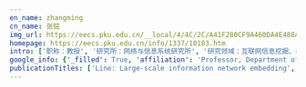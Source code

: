 ```yaml
---
en_name: zhangming
cn_name: 张铭
img_url: https://eecs.pku.edu.cn/__local/4/4C/2C/A41F280CF9A460DA4E488AC1F7B_F949CA61_2422.jpg?e=.jpg
homepage: https://eecs.pku.edu.cn/info/1337/10183.htm
intro: ['职称：教授', '研究所：网络与信息系统研究所', '研究领域：互联网信息挖掘、机器学习', '办公电话：86-10-6276 5825', '电子邮件：mzhang@net.pku.edu.cn', '个人主页：http://net.pku.edu.cn/dlib/mzhang/']
google_info: {'_filled': True, 'affiliation': 'Professor, Department of Computer Science, Peking University', 'citedby': 8022, 'citedby5y': 4902, 'cites_per_year': {2003: 26, 2004: 79, 2005: 107, 2006: 218, 2007: 247, 2008: 319, 2009: 291, 2010: 369, 2011: 329, 2012: 333, 2013: 352, 2014: 417, 2015: 475, 2016: 578, 2017: 788, 2018: 1167, 2019: 1587, 2020: 288}}
publicationTitles: ['Line: Large-scale information network embedding', 'Ontology 研究综述', 'Pfp: parallel fp-growth for query recommendation', 'Topic sentiment analysis in twitter: a graph-based hashtag sentiment classification approach', 'We know what@ you# tag: does the dual role affect hashtag adoption?', '语义网简明教程', 'Understanding the Limiting Factors of Topic Modeling via Posterior Contraction Analysis (ICML 2014 Best Paper)', 'Visualizing large-scale and high-dimensional data', '关于计算机人才需求的调研报告', 'A comparative study on feature weight in text categorization', 'A novel approach for multi-agent-based intelligent manufacturing system', 'An Ensemble of Retrieval-Based and Generation-Based Human-Computer Conversation Systems.', 'Unsupervised word and dependency path embeddings for aspect term extraction', 'Web service composition using markov decision processes', '计算机基础教学方式改革研究', 'Text classification with heterogeneous information network kernels', 'Overview of ontology', 'An Attention-based Collaboration Framework for Multi-View Network Representation Learning', 'An agent-oriented approach to resolve scheduling optimization in intelligent manufacturing', 'Implement web learning environment based on data mining', 'Suit: A supervised user-item based topic model for sentiment analysis', 'Graph-based recommendation on social networks', 'SVM+ BiHMM: 基于统计方法的元数据抽取混合模型', 'One theme in all views: modeling consensus topics in multiple contexts', 'Knowsim: A document similarity measure on structured heterogeneous information networks', '数据结构课程的知识体系和教学实践', '基于 OAI 的数字图书馆中元数据互操作框架', 'Incorporating world knowledge to document clustering via heterogeneous information networks', 'Context-aware natural language generation with recurrent neural networks', 'Question answering based on pervasive agent ontology and Semantic Web', 'QoS-driven web service composition with inter service conflicts', '论文元数据信息的自动抽取', 'Metadata extraction from bibliographies using bigram HMM', '微课——唱响中国 MOOC 的前奏', '数据结构与算法', 'A Probabilistic Approach to String Transformation', 'Participation maximization based on social influence in online discussion forums', 'Unexpected Relevance: An Empirical Study of Serendipity in Retweets', 'PCCS 部分聚类分类: 一种快速的 Web 文档聚类方法', 'A trigram hidden Markov model for metadata extraction from heterogeneous references', 'Relsim: relation similarity search in schema-rich heterogeneous information networks', 'Integrating temporal usage pattern into personalized tag prediction', '支持 OAI—PMH 的元数据互操作体系结构设计与实现', 'Stalematebreaker: A proactive content-introducing approach to automatic human-computer conversation', 'Large-scale social network analysis based on mapreduce', 'Semantic information integration and question answering based on pervasive agent ontology', '关于计算机专业 “双语教学” 的调查报告', 'A linear text classification algorithm based on category relevance factors', 'Document-Level Multi-Aspect Sentiment Classification as Machine Comprehension', 'A paper recommender for scientific literatures based on semantic concept similarity', 'Web service composition using integer programming-based models', 'Relative term-frequency based feature selection for text categorization', 'Undergraduate computer science education in China', '数据结构与算法课程教学实施方案', 'Combating fake news: A survey on identification and mitigation techniques', 'Semi-supervised Learning over Heterogeneous Information Networks by Ensemble of Meta-graph Guided Random Walks', '北京大学 “数据结构与算法” 教学设计', '数据结构与算法', 'Collaborative users’ brand preference mining across multiple domains from implicit feedbacks', 'Question answering system based on ontology and semantic web', 'Two odds-radio-based text classification algorithms', 'Constrained information-theoretic tripartite graph clustering to identify semantically similar relations', 'Multi-documents Automatic Abstracting based on text clustering and semantic analysis', 'Session-based social recommendation via dynamic graph attention networks', 'Educational Evaluation in the PKU SPOC Course" Data Structures and Algorithms"', 'Please spread: recommending tweets for retweeting with implicit feedback', 'Towards a Neural Conversation Model with Diversity Net Using Determinantal Point Processes', 'A Neural Architecture for Automated ICD Coding', '个性化微博推荐算法', 'Recommended or not recommended? review classification through opinion extraction', 'Recommendation for movies and stars using YAGO and IMDB', 'Recommending scientific literatures in a collaborative tagging environment', 'Structured knowledge tracing models for student assessment on Coursera', 'User browsing behavior-driven web crawling', 'Co-ranking multiple entities in a heterogeneous network: Integrating temporal factor and users’ bookmarks', '基于 XML 的本体表示和检索技术的研究', 'Distant Meta-Path Similarities for Text-Based Heterogeneous Information Networks', 'ACM/IEEE-CS information technology curriculum 2017: a status update', '从调查入手, 了解对计算机教育的新需求', 'Modification of feature selection methods using relative term frequency', 'Learning the Joint Representation of Heterogeneous Temporal Events for Clinical Endpoint Prediction', 'Womenâ€™ s Perceptions and Uses of Information and Communication Technologies in Nigeria and China: A Comparative Analysis', 'Recommendation algorithm based on graph-model considering user background information', 'World knowledge as indirect supervision for document clustering', 'Opportunities or risks to reduce labor in crowdsourcing translation? Characterizing cost versus quality via a pagerank-HITS hybrid model', 'A fast and accurate method for approximate string search', 'Step-by-step regression: A more efficient alternative for polynomial multiple linear regression in stream cube', 'Nnembs at semeval-2017 task 4: Neural twitter sentiment classification: a simple ensemble method with different embeddings', 'Spectral label refinement for noisy and missing text labels', 'Paraphrasing adaptation for web search ranking', 'Learning to rank audience for behavioral targeting in display ads', '北京大学计算机基础课程教学体系调查', 'AutoInt: Automatic Feature Interaction Learning via Self-Attentive Neural Networks', 'Joint emoji classification and embedding learning', 'MOOC student dropout: pattern and prevention', 'Chinese couplet generation with neural network structures', 'Game development for computer science education', 'Supervised topic model with consideration of user and item', '基于网络特征的用户图书借阅行为分析——以北京大学图书馆为例', '数字图书馆科技文献知识导航', '本体内代数系统之研究', 'Dialogue session segmentation by embedding-enhanced texttiling', '北京大学计算机系本科课程改革进展', 'Research on intelligent manufacturing system based on multi-agent', '北大信息学院计算机专业课程改革建议', '数据结果与算法分析', 'Users’ book-loan behaviors analysis and knowledge dependency mining', 'Multiagent-based scheduling optimization for Intelligent Manufacturing System', "Analyzing users book-loan behaviors in Peking university library from social network perspective", "Community discovery based on social actors' interests and social relationships", 'A novel approach for fault diagnosis of steam turbine based on neural network and genetic algorithm', '基于多种规则的课程元数据自动抽取', 'An overview of intrusion detection techniques based on machine learning [j]', 'Unsupervised meta-path selection for text similarity measure based on heterogeneous information networks', 'Curriculum guidelines for baccalaureate degree programs in information technology', 'MOOC 课程学生流失现象分析与预警', '综合社会行动者兴趣和网络拓扑的社区发现方法', 'A context-based framework and method for learning object description and search', 'CC2020: A Vision on Computing Curricula', 'Information technology curricula 2017: Curriculum guidelines for baccalaureate degree programs in information technology', 'Socialized Word Embeddings', 'Undergraduate IT education in China', 'Measuring strength of ties in social network', 'LINE: Large-scale Information Network Embedding In: Proceedings of the 24th International Conference on World Wide Web, 1067–1077', '基于贝叶斯知识跟踪模型的慕课学生评价', '搜索引擎广告用户行为预测与特征分析', '新一代数字图书馆应用支撑平台的研究与开发', 'Mining models of composite web services for performance analysis', 'SRFW: a simple, fast and effective text classification algorithm', 'An Intra-Algebra in Ontology', 'Learning Hierarchical Representations of Electronic Health Records for Clinical Outcome Prediction', 'Providing personalized learning guidance in MOOCs by multi-source data analysis', 'Diversifying neural conversation model with maximal marginal relevance', 'IT2017 Report: Putting It to Work', 'Multinational perspectives on information technology from academia and industry', '立足北大, 放眼未来——“数据结构与算法” MOOC 课程教学实践与思考', 'A clique-superposition model for social networks', 'Personalized search in digital libraries via spreading activation model', '数据结构与算法实验教程', 'Adaptive top-k algorithm in SLCA-based XML keyword search', '基于规则和本体的汽轮机故障分析', 'A Study on Computer Network Scanning Techniques [J]', 'Topic medical concept embedding: Multi-sense representation learning for medical concept', 'A data-driven analysis of student efforts and improvements on a SPOC experiment', 'Syntax Aware LSTM Model for Chinese Semantic Role Labeling', 'An Effective Framework for Automatically Generating and Ranking Topics in MOOC Videos', 'Feedback model for microblog retrieval', 'Should IT2008 be revised?', 'Effective metadata extraction from irregularly structured web content', 'Finding Hidden Semantics behind Reference Linkages: an Ontological Approach for Scientific Digital Libraries', 'WebGIS-RBDL–a rare book digital library supporting spatio-temporary retrieval', '基于 Berkeley DB 的文献检索设计与实现', 'Let other users help you find answers: a collaborative question-answering method with continuous markov chain model', 'Evolution of social networks: New patterns and a new generator', '“职业规划与领导力发展” 对话录 (二)', 'A semantic metadata catalog service for grid', 'Mining frequent ordered patterns', 'PKUSpace: A collaborative platform for scientific researching', '支持元数据和服务的可互操作数字图书馆框架', '构建基于 OAI 协议的可互操作数字图书馆元数据服务', 'Early Prediction of Sepsis From Clinical Datavia Heterogeneous Event Aggregation', 'Explainable Knowledge Graph-based Recommendation via Deep Reinforcement Learning', 'Computing Curricula 2020: Introduction and Community Engagement', 'Measuring domain influence in heterogeneous networks', '基于特征的用户评论自动摘要', 'A Data-Driven Service Platform for Building Digital Libraries', 'Personalization search for digital library via spreading activation model', 'On line course organization', 'Improving text categorization using the importance of words in different categories', 'An efficient text categorization algorithm based on category memberships', 'Finding hidden semantics behind reference linkages: an ontological approach for scientific digital libraries', '基于 Boost 和信任函数的多文本分类器组合模型', '基于期望与 K 次方差的信息检索质量评估模型的研究', 'GraphAF: a Flow-based Autoregressive Model for Molecular Graph Generation', 'Predictive Multi-level Patient Representations from Electronic Health Records', 'PoD: Positional Dependency-Based Word Embedding for Aspect Term Extraction', 'Learning to Customize Language Model for Generation-based dialog systems', 'Towards Open-Domain Named Entity Recognition via Neural Correction Models', 'Report on the First ACM Global Computing Education Conference (CompEd)', 'More Chinese women needed to hold up half the computing sky', 'Proceedings of the ACM Conference on Global Computing Education', '计算机教育研究浅析——从ACM计算机科学教育大会看国内外计算机教育科研', '计算机教育的研究', 'Computing Competencies and the CC2020 Project', 'SIGCSE launches new conference on a global scale.', 'Emotion Analysis for the Upcoming Response in Open-Domain Human-Computer Conversation', 'Ada workshop: study and practice on improving gender diversity in computer science industry', 'Chinese perspectives on IT education', 'IT2017 Report: Implementing A Competency-Based Information Technology Program', 'Global Awareness for Computing Educators and Scholars', 'IT2017 Report: Implementing A Competency-Based Information Technology Program (Panel)', '计算机教育的科学研究和展望', '由第 48 届 ACM 计算机科学教育大会看国内计算机教育科研', 'Hybrid small class teaching: dividing and conquering large computer systems classes', '基于领域的影响力最大化与病毒营销', 'Less is More: Learning Prominent and Diverse Topics for Data Summarization', 'Global Perspectives on the Role of Two-Year/Technical/Junior Colleges in Computing Education', '微博自媒体账号识别研究', 'Classifying Stances of Interaction Posts in Social Media Debate Sites', "China's perspective from the viewpoint of computational thinking on CS1 for non-majors", '“伸展树——一种高效的索引树” 教学设计', '基于用户生成内容的产品搜索模型', '基于 URL 模式路径的通用主题爬虫', 'A Novel Contrast Co-learning Framework for Generating High Quality Training Data', 'MSR-TR-2010-142 October 2010', 'Analysis of the structure and evolution of the co-borrowing network in Peking University library', 'Building Web Page Logical Structure Model towards Effective Metadata Extraction', '中文主观性特征识别与主观评论检索', '基于语义概念相似度的科技文献推荐算法', '“职业规划与领导力发展” 对话录', 'Implement Web Learning System Based on Genetic Algorithm and Pervasive Agent Ontology', '" 职业规划与领导力发展" 交流讲座', '基于 Google 搜索路径的课程信息垂直搜索引擎', 'A Tag-based way of organizing and exploring literature resources in Web 2.0 environment①', '给北大计算机专业学生的职业规划建议', '业务拓展与渠道管理', '北京大学计算机教学的改革与实践: 培养国际化, 个性化, 创新型的计算机人才——访北京大学信息科学技术学院张铭教授', '基于 “链接” 层次分类的主题爬取', '基于 DOM 树的半指导科技文献元数据自动抽取', '基于分布式散列表的网格监控系统', 'GMA-PSMH: a semantic metadata publish-harvest protocol for dynamic metadata management under grid environment', 'Understanding the semantics in reference linkages: an ontological approach for scientific digital libraries', '数字图书馆中的 Web 服务自动组合', 'WRM: 一种基于单词相关度的文档聚类新方法', 'STARTS_SDLIP_SDARTS 协议基础研究与趋势报告', 'STARTS_SDLIP_SDARTS 协议应用指南', '数字化文档元数据的自动提取', 'STARTS_SDLIP_SDARTS 应用案例', '基于本体的 Web 信息检索模型初探', '基于形式本体的数字图书馆内容元数据的创建', 'The Talent Management System Based on Browse/Web/DBMS Server', '从标准 Pascal 到 Delphi 4.0: 计算引论与结构化程序设计. 上册', '从标准 Pascal 到 Delphi 4.0: 计算引论与面向对象的程序设计. 下册', '中国文献情报 (英) 2008, 1 (1) 52-64 DOI: ISSN: 1674-3393 CN: 11-5670/G2', 'Corresponding author: ZHANG Xin', 'The Interoperable Digital Geological Museum Based on CORBA and OAI Protocols']
---
```

